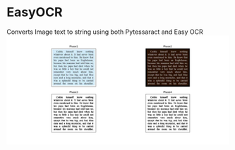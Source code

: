# EasyOCR
Converts Image text to string using both Pytessaract and Easy OCR
![alt text](https://github.com/jayzobalia/EasyOCR/blob/main/Images/Figure_1.png)
